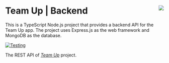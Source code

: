 # Team Up | Backend <a target="_blank" href="https://kounter.kerolloz.dev"><img align="right" src="https://kounter.kerolloz.dev/badge/kerolloz.team-up-backend?style=flat-square&color=333&label=Repo%20Visits&labelColor=456" /></a>

This is a TypeScript Node.js project that provides a backend API for the Team Up app. The project uses Express.js as the web framework and MongoDB as the database.


[![Testing](https://github.com/kerolloz/team-up-backend/actions/workflows/test.yml/badge.svg)](https://github.com/kerolloz/team-up-backend/actions/workflows/test.yml)

The REST API of [_Team Up_](//github.com/kerolloz/team-up) project.
